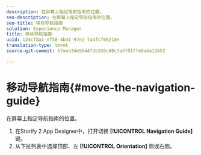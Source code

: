 ```yaml
---
description: 在屏幕上指定导航指南的位置。
seo-description: 在屏幕上指定导航指南的位置。
seo-title: 移动导航指南
solution: Experience Manager
title: 移动导航指南
uuid: 124cfda1-ef58-4b41-97e2-7a4fcf08210e
translation-type: tm+mt
source-git-commit: 67aeb3de964473b326c88c3a3f81ff48a6a12652

---
```



# 移动导航指南{#move-the-navigation-guide}

在屏幕上指定导航指南的位置。

1. 在Storify 2 App Designer中，打开切换 **[!UICONTROL Navigation Guide]** 键。
1. 从下拉列表中选择顶部、左 **[!UICONTROL Orientation]** 侧或右侧。
